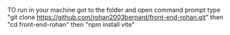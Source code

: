 TO run in your machine 
got to the folder and open command prompt
type "git clone https://github.com/rohan2003bernard/front-end-rohan.git"
then "cd front-end-rohan"
then "npm install vite"
